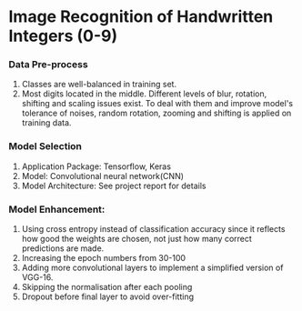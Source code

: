 # Image Recognition of Handwritten Integers (0-9)
### Data Pre-process
1. Classes are well-balanced in training set.
2. Most digits located in the middle. Different levels of blur, rotation, shifting and scaling issues
exist. To deal with them and improve model's tolerance of noises, random rotation, zooming and
shifting is applied on training data.

### Model Selection
1. Application Package: Tensorflow, Keras
2. Model: Convolutional neural network(CNN)
3. Model Architecture: See project report for details

### Model Enhancement:
1. Using cross entropy instead of classification accuracy since it reflects how good the weights
are chosen, not just how many correct predictions are made.
2. Increasing the epoch numbers from 30-100
3. Adding more convolutional layers to implement a simplified version of VGG-16.
4. Skipping the normalisation after each pooling
5. Dropout before final layer to avoid over-fitting
